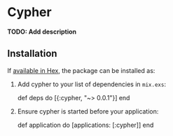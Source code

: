# Cypher

**TODO: Add description**

## Installation

If [available in Hex](https://hex.pm/docs/publish), the package can be installed as:

  1. Add cypher to your list of dependencies in `mix.exs`:

        def deps do
          [{:cypher, "~> 0.0.1"}]
        end

  2. Ensure cypher is started before your application:

        def application do
          [applications: [:cypher]]
        end
